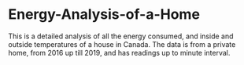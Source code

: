 # Energy-Analysis-of-a-Home
This is a detailed analysis of all the energy consumed, and inside and outside temperatures of a house in Canada. The data is from a private home, from 2016 up till 2019, and has readings up to minute interval.
